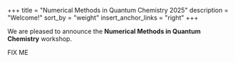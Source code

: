 +++
title = "Numerical Methods in Quantum Chemistry 2025"
description = "Welcome!"
sort_by = "weight"
insert_anchor_links = "right"
+++

We are pleased to announce the **Numerical Methods in Quantum Chemistry**
workshop. 

FIX ME